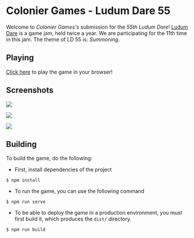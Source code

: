 # Colonier Games - Ludum Dare 55

Welcome to _Colonier Games's_ submission for the _55th Ludum Dare_! [Ludum Dare](https://ldjam.com) is a game jam, held twice a year. We are participating for the 11th time in this jam. The theme of LD 55 is: _Summoning_.

## Playing

[Click here](https://ld55.bokov.me) to play the game in your browser!

## Screenshots

![](./public/screenshots/screenshot-1.png)

![](./public/screenshots/screenshot-2.png)

![](./public/screenshots/screenshot-3.png)

## Building

To build the game, do the following:

* First, install dependencies of the project

```
$ npm install
```

* To run the game, you can use the following command

```
$ npm run serve
```

* To be able to deploy the game in a production environment, you must first build it, which produces the `dist/` directory.

```
$ npm run build
```
